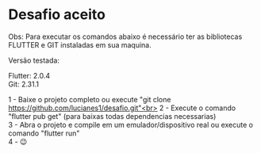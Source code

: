# Desafio aceito

Obs: Para executar os comandos abaixo é necessário ter as bibliotecas FLUTTER e GIT instaladas em sua maquina.

Versão testada:

Flutter: 2.0.4<br>
Git: 2.31.1

1 - Baixe o projeto completo ou execute "git clone https://github.com/lucianes1/desafio.git"<br>
2 - Execute o comando "flutter pub get" (para baixas todas dependencias necessarias) <br>
3 - Abra o projeto e compile em um emulador/dispositivo real ou execute o comando "flutter run"<br>
4 - 😉
